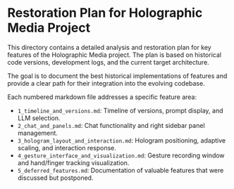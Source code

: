 # Restoration Plan for Holographic Media Project

This directory contains a detailed analysis and restoration plan for key features of the Holographic Media project. The plan is based on historical code versions, development logs, and the current target architecture.

The goal is to document the best historical implementations of features and provide a clear path for their integration into the evolving codebase.

Each numbered markdown file addresses a specific feature area:
-   `1_timeline_and_versions.md`: Timeline of versions, prompt display, and LLM selection.
-   `2_chat_and_panels.md`: Chat functionality and right sidebar panel management.
-   `3_hologram_layout_and_interaction.md`: Hologram positioning, adaptive scaling, and interaction response.
-   `4_gesture_interface_and_visualization.md`: Gesture recording window and hand/finger tracking visualization.
-   `5_deferred_features.md`: Documentation of valuable features that were discussed but postponed.
